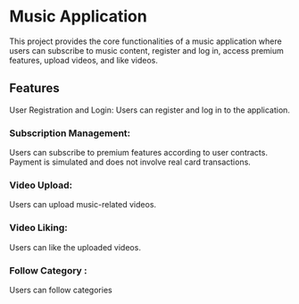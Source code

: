 # Music Application
This project provides the core functionalities of a music application where users can subscribe to music content, register and log in, access premium features, upload videos, and like videos.

## Features
User Registration and Login:
Users can register and log in to the application.

### Subscription Management:
Users can subscribe to premium features according to user contracts. Payment is simulated and does not involve real card transactions.

### Video Upload:
Users can upload music-related videos.

### Video Liking:
Users can like the uploaded videos.

	
### Follow Category : 
Users can follow categories
